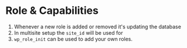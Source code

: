 # Role & Capabilities

1. Whenever a new role is added or removed it's updating the database
2. In multisite setup the `site_id` will be used for 
3. `wp_role_init` can be used to add your own roles.

